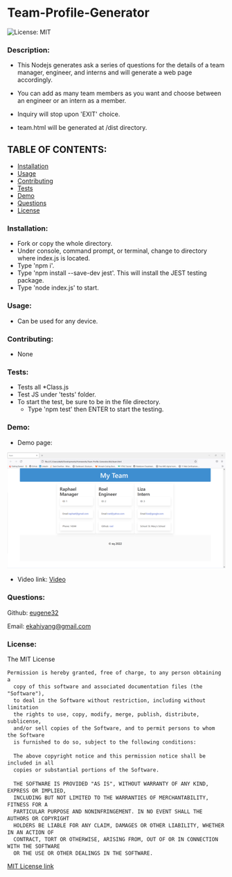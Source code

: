 # Team-Profile-Generator
![License: MIT](https://img.shields.io/badge/License-MIT-yellow.svg)

### Description:  
- This Nodejs generates ask a series of questions for the details of a team manager, engineer, and interns and will generate a web page accordingly.

- You can add as many team members as you want and choose between an engineer or an intern as a member.
- Inquiry will stop upon 'EXIT' choice.
- team.html will be generated at /dist directory.


## TABLE OF CONTENTS:

* [Installation](#installation)
* [Usage](#usage)
* [Contributing](#contributing)
* [Tests](#tests)
* [Demo](#demo)
* [Questions](#questions)
* [License](#license)

### Installation:    
- Fork or copy the whole directory.
- Under console, command prompt, or terminal, change to directory where index.js is located.
- Type 'npm i'.
- Type 'npm install --save-dev jest'.  This will install the JEST testing package.
- Type 'node index.js' to start.


### Usage:  
- Can be used for any device.

### Contributing:  
- None

### Tests:  
- Tests all *Class.js
- Test JS under 'tests' folder.
- To start the test, be sure to be in the file directory.
    - Type 'npm test' then ENTER to start the testing.

### Demo:  
- Demo page: 

![alt text][logo]

[logo]: src/demo_page.png "Team Generator demo"

- Video link:  [Video](https://watch.screencastify.com/v/QAww3m0zcQC8nRVCLdV2)

### Questions: 

Github:  [eugene32](https://github.com/eugene32)

Email:   [ekahiyang@gmail.com](mailto:ekahiyang@gmail.com)


### License:  
The MIT License

	Permission is hereby granted, free of charge, to any person obtaining a 
      copy of this software and associated documentation files (the "Software"), 
      to deal in the Software without restriction, including without limitation 
      the rights to use, copy, modify, merge, publish, distribute, sublicense, 
      and/or sell copies of the Software, and to permit persons to whom the Software 
      is furnished to do so, subject to the following conditions:

      The above copyright notice and this permission notice shall be included in all 
      copies or substantial portions of the Software.
      
      THE SOFTWARE IS PROVIDED "AS IS", WITHOUT WARRANTY OF ANY KIND, EXPRESS OR IMPLIED, 
      INCLUDING BUT NOT LIMITED TO THE WARRANTIES OF MERCHANTABILITY, FITNESS FOR A 
      PARTICULAR PURPOSE AND NONINFRINGEMENT. IN NO EVENT SHALL THE AUTHORS OR COPYRIGHT 
      HOLDERS BE LIABLE FOR ANY CLAIM, DAMAGES OR OTHER LIABILITY, WHETHER IN AN ACTION OF 
      CONTRACT, TORT OR OTHERWISE, ARISING FROM, OUT OF OR IN CONNECTION WITH THE SOFTWARE 
      OR THE USE OR OTHER DEALINGS IN THE SOFTWARE.

[MIT License link](https://opensource.org/licenses/MIT)

